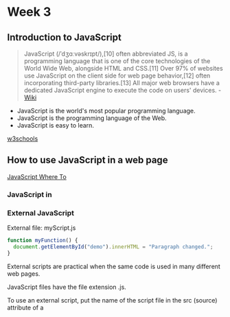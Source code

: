 # Week 3

## Introduction to JavaScript
>  JavaScript (/ˈdʒɑːvəskrɪpt/),[10] often abbreviated JS, is a programming language that is one of the core technologies of the World Wide Web, alongside HTML and CSS.[11] Over 97% of websites use JavaScript on the client side for web page behavior,[12] often incorporating third-party libraries.[13] All major web browsers have a dedicated JavaScript engine to execute the code on users' devices. - [Wiki](https://en.wikipedia.org/wiki/JavaScript)

- JavaScript is the world's most popular programming language.
- JavaScript is the programming language of the Web.
- JavaScript is easy to learn.

[w3schools](https://www.w3schools.com/js/)

## How to use JavaScript in a web page

[JavaScript Where To](https://www.w3schools.com/js/js_whereto.asp)

### JavaScript in <body>

### External JavaScript

External file: myScript.js
```javascript
function myFunction() {
  document.getElementById("demo").innerHTML = "Paragraph changed.";
}
```

External scripts are practical when the same code is used in many different web pages.

JavaScript files have the file extension .js.

To use an external script, put the name of the script file in the src (source) attribute of a <script> tag:

```javascript
<script src="myScript.js"></script>
```

You can place an external script reference in <head> or <body> as you like.

The script will behave as if it was located exactly where the <script> tag is located.

### JavaScript Output

#### avaScript Display Possibilities

JavaScript can "display" data in different ways:

- Writing into an HTML element, using `innerHTML`.
- Writing into the HTML output using `document.write()`.
- Writing into an alert box, using `window.alert()`
- Writing into the browser console, using `console.log()`.

### Variables

4 Ways to Declare a JavaScript Variable:
- Using var
- Using let
- Using const
- Using nothing

### What are Variables?

> Variables are containers for storing data (storing data values).

In this example, x, y, and z, are variables, declared with the `var`keyword:
```javascript
var x = 5;
var y = 6;
var z = x + y;
```

In this example, x, y, and z, are variables, declared with the `let` keyword:
```javascript
let x = 5;
let y = 6;
let z = x + y;
```

https://www.w3schools.com/js/js_variables.asp

### Operators

- Arithmetic Operators: +, -, *, /, ++, -- and etc.
- Assignment Operators: =, +=, -=, *=,  /= and etc.
- String Operators: +, += and etc
- Comparison Operators: ==, ===, !=, !===, >, <, <=, >=, ?
- Logical Operators: &&, ||, and !

https://www.w3schools.com/js/js_operators.asp


### Data type

- Strings: let carName1 = "Volvo XC60";
- Numbers: let x1 = 34.00; 
- Booleans: true or false.
- Arrays: const cars = ["Saab", "Volvo", "BMW"];
- Objects: const person = {firstName:"John", lastName:"Doe", age:50, eyeColor:"blue"};
- Undefined: let car;    // Value is undefined, type is undefined
- Empty Values: let car = "";    // The value is "", the typeof is "string"

### Arrays

```javascript
const cars = ["Saab", "Volvo", "BMW"];
const cars = new Array("Saab", "Volvo", "BMW");
```

#### Accessing Array Elements

```javascript
const cars = ["Saab", "Volvo", "BMW"];
let car = cars[0];
```

### Object

>  an object object_name is defined. Each member of an object is a key: value pair separated by commas and enclosed in curly braces {}.

```javascript
const object_name = {
   key1: value1,
   key2: value2
}
```

#### Accessing Object Properties

1.  Using dot Notation: objectName.key
2.  
```javascript
const person = { 
    name: 'John', 
    age: 20, 
};

// accessing property
console.log(person.name); // John
```

2. Using bracket Notation: objectName["propertyName"]
3. 
```javascript
const person = { 
    name: 'John', 
    age: 20, 
};

// accessing property
console.log(person["name"]); // John
```


```javascript
// object creation
const person = { 
    name: 'John',
    age: 20
};
console.log(typeof person); // object
```

### Popup Boxes

JavaScript has three kind of popup boxes: Alert box, Confirm box, and Prompt box.

#### Alert Box

```javascript
alert("I am an alert box!");
```

#### Confirm Box

```javascript
if (confirm("Press a button!")) {
  txt = "You pressed OK!";
} else {
  txt = "You pressed Cancel!";
}
```

#### Prompt Box

```javascript
let person = prompt("Please enter your name", "Harry Potter");
let text;
if (person == null || person == "") {
  text = "User cancelled the prompt.";
} else {
  text = "Hello " + person + "! How are you today?";
}
```
